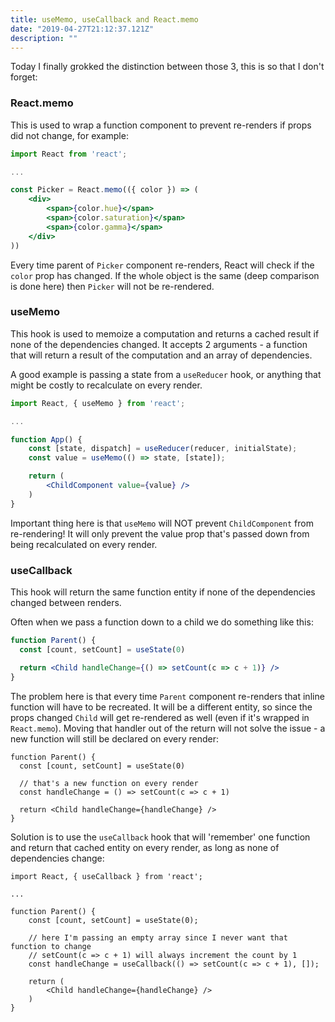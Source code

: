 ```yaml
---
title: useMemo, useCallback and React.memo
date: "2019-04-27T21:12:37.121Z"
description: ""
---
```


Today I finally grokked the distinction between those 3, this is so that I don't forget:

### React.memo

This is used to wrap a function component to prevent re-renders if props did not change, for example:

```jsx
import React from 'react';

...

const Picker = React.memo(({ color }) => (
    <div>
        <span>{color.hue}</span>
        <span>{color.saturation}</span>
        <span>{color.gamma}</span>
    </div>
))
```

Every time parent of `Picker` component re-renders, React will check if the `color` prop has changed. If the whole object is the same (deep comparison is done here) then `Picker` will not be re-rendered.

### useMemo

This hook is used to memoize a computation and returns a cached result if none of the dependencies changed. It accepts 2 arguments - a function that will return a result of the computation and an array of dependencies.

A good example is passing a state from a `useReducer` hook, or anything that might be costly to recalculate on every render.

```jsx
import React, { useMemo } from 'react';

...

function App() {
	const [state, dispatch] = useReducer(reducer, initialState);
	const value = useMemo(() => state, [state]);

	return (
		<ChildComponent value={value} />
	)
}
```

Important thing here is that `useMemo` will NOT prevent `ChildComponent` from re-rendering! It will only prevent the value prop that's passed down from being recalculated on every render.

### useCallback

This hook will return the same function entity if none of the dependencies changed between renders.

Often when we pass a function down to a child we do something like this:

```jsx
function Parent() {
  const [count, setCount] = useState(0)

  return <Child handleChange={() => setCount(c => c + 1)} />
}
```

The problem here is that every time `Parent` component re-renders that inline function will have to be recreated. It will be a different entity, so since the props changed `Child` will get re-rendered as well (even if it's wrapped in `React.memo`). Moving that handler out of the return will not solve the issue - a new function will still be declared on every render:

```jsx{5}
function Parent() {
  const [count, setCount] = useState(0)

  // that's a new function on every render
  const handleChange = () => setCount(c => c + 1)

  return <Child handleChange={handleChange} />
}
```

Solution is to use the `useCallback` hook that will 'remember' one function and return that cached entity on every render, as long as none of dependencies change:

```jsx{10}
import React, { useCallback } from 'react';

...

function Parent() {
	const [count, setCount] = useState(0);

	// here I'm passing an empty array since I never want that function to change
	// setCount(c => c + 1) will always increment the count by 1
	const handleChange = useCallback(() => setCount(c => c + 1), []);

	return (
		<Child handleChange={handleChange} />
	)
}
```
